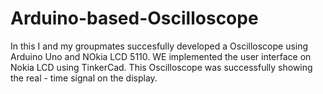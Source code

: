# Arduino-based-Oscilloscope
In this I and my groupmates succesfully developed a Oscilloscope using Arduino Uno and NOkia LCD 5110.
WE implemented the user interface on Nokia LCD using TinkerCad.
This Oscilloscope was successfully showing the real - time signal on the display.
